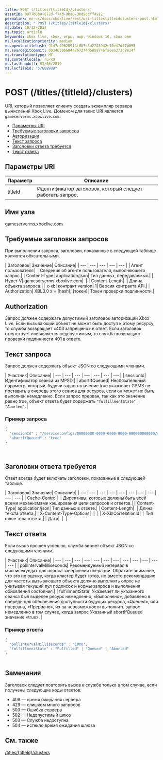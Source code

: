 ```yaml
---
title: POST (/titles/{titleId}/clusters)
assetID: 0977b0b0-872d-f7ad-9ba0-30d56cff4912
permalink: en-us/docs/xboxlive/rest/uri-titlestitleidclusters-post.html
description: " POST (/titles/{titleId}/clusters)"
ms.date: 10/12/2017
ms.topic: article
keywords: xbox live, xbox, игры, uwp, windows 10, xbox one
ms.localizationpriority: medium
ms.openlocfilehash: 91d7c49628914f887c5d2243942e10e47d47b095
ms.sourcegitcommit: b034650b684a767274d5d88746faeea373c8e34f
ms.translationtype: MT
ms.contentlocale: ru-RU
ms.lasthandoff: 03/06/2019
ms.locfileid: "57608909"
---
```

# <a name="post-titlestitleidclusters"></a>POST (/titles/{titleId}/clusters)
URI, который позволяет клиенту создать экземпляр сервера вычислений Xbox Live. Доменом для таких URI является `gameserverms.xboxlive.com`.
 
  * [Параметры URI](#ID4EX)
  * [Требуемые заголовки запросов](#ID4EGB)
  * [Авторизации](#ID4ELD)
  * [Текст запроса](#ID4EWD)
  * [Заголовки ответа требуется](#ID4EZE)
  * [Текст ответа](#ID4E5G)
 
<a id="ID4EX"></a>

 
## <a name="uri-parameters"></a>Параметры URI
 
| Параметр| Описание| 
| --- | --- | 
| titleId| Идентификатор заголовок, который следует работать запрос.| 
  
<a id="ID5EG"></a>

 
## <a name="host-name"></a>Имя узла

gameserverms.xboxlive.com
 
<a id="ID4EGB"></a>

 
## <a name="required-request-headers"></a>Требуемые заголовки запросов
 
При выполнении запроса, заголовки, показанные в следующей таблице являются обязательными.
 
| Заголовок| Значение| Описание| 
| --- | --- | --- | --- | --- | 
| Агент пользователя|  | Сведения об агенте пользователя, выполняющего запрос.| 
| Content-Type| application/json| Тип данных, передаваемых.| 
| Hyper-V| gameserverms.xboxlive.com|  | 
| Content-Length|  | Длина объекта запроса.| 
| x-xbl контракт version| 1| Версия контракта API.| 
| Authorization| XBL3.0 x = [hash]; [токен]| Токен проверки подлинности.| 
  
<a id="ID4ELD"></a>

 
## <a name="authorization"></a>Authorization
 
Запрос должен содержать допустимый заголовок авторизации Xbox Live. Если вызывающий объект не может быть доступ к этому ресурсу, то служба возвращает «403 запрещено» в ответ. Если заголовок отсутствует или является недопустимым, то служба возвращает проверки подлинности 401 в ответе.
  
<a id="ID4EWD"></a>

 
## <a name="request-body"></a>Текст запроса
 
Запрос должен содержать объект JSON со следующими членами.
 
| Участник| Описание| 
| --- | --- | --- | --- | --- | --- | --- | 
| sessionId| Идентификатор сеанса из MPSD.| 
| abortIfQueued| Необязательный параметр, который, будучи задано значение true указывает GSMS не поставить в очередь этого сеанса для ресурса, если он может не быть выполнен немедленно. Если запрос прерван, так как это значение равно true, объект ответа будет содержать <code>"fulfillmentState" : "Aborted"</code>. | 
 
<a id="ID4ERE"></a>

 
### <a name="sample-request"></a>Пример запроса
 

```cpp
{
  "sessionId" : "/serviceconfigs/00000000-0000-0000-0000-000000000000/sessiontemplates/quick/session/scott1",
  "abortIfQueued" : "true"
}

      
```

   
<a id="ID4EZE"></a>

 
## <a name="required-response-headers"></a>Заголовки ответа требуется
 
Ответ всегда будет включать заголовки, показанные в следующей таблице.
 
| Заголовок| Значение| Описание| 
| --- | --- | --- | --- | --- | --- | --- | --- | --- | --- | 
| Cache-Control|  | Директивы, которые должны быть всей всеми механизмами кэширования цепи запросов и ответов.| 
| Content-Type| application/json| Тип данных в ответе.| 
| Content-Length|  | Длина текста ответа.| 
| X-Content-Type-Options|  |  | 
| X-XblCorrelationId|  | Тип mime тела ответа.| 
| Дата|  |  | 
  
<a id="ID4E5G"></a>

 
## <a name="response-body"></a>Текст ответа
 
Если вызов прошел успешно, служба вернет объект JSON со следующими членами.
 
| Участник| Описание| 
| --- | --- | --- | --- | --- | --- | --- | --- | --- | --- | --- | --- | 
| pollIntervalMilliseconds| Рекомендуемый интервал в миллисекундах для опроса завершения операции. Обратите внимание, что это не оценку, когда кластер будет готов, но вместо рекомендацию для частоты вызывающего объекта должно выполнять опрос не учитывая текущий пул подписок и нормы запроса и выполнения обновления состояния.| 
| fulfillmentState| Указывает ли указанного сеанса был выделен ресурс немедленно, «Выполнено», добавлено в очередь для обеспечения доступности будущих ресурса, «Queued», или прервана, «Прервано», из-за невозможности выполнить запрос немедленно в том случае, когда запрос Указанный abortIfQueued значение «true». | 
 
<a id="ID4EWH"></a>

 
### <a name="sample-response"></a>Пример ответа
 

```cpp
{
  "pollIntervalMilliseconds" : "1000",
  "fulfillmentState" : "Fulfilled" | "Queued" | "Aborted"
}
      
```

   
<a id="remarks"></a>

 
## <a name="remarks"></a>Замечания
 
Заголовок следует повторить вызов к службе только в том случае, если получены следующие коды ответов:
 
   * 408 — время ожидания сервера
   * 429 — слишком много запросов
   * 500 — Ошибка сервера
   * 502 — Недопустимый шлюз
   * 503 — Служба недоступна
   * 504 — истекло время ожидания шлюза
   
<a id="ID4EFBAC"></a>

 
## <a name="see-also"></a>См. также
 [/titles/{titleId}/clusters](uri-titlestitleidclusters.md)

  